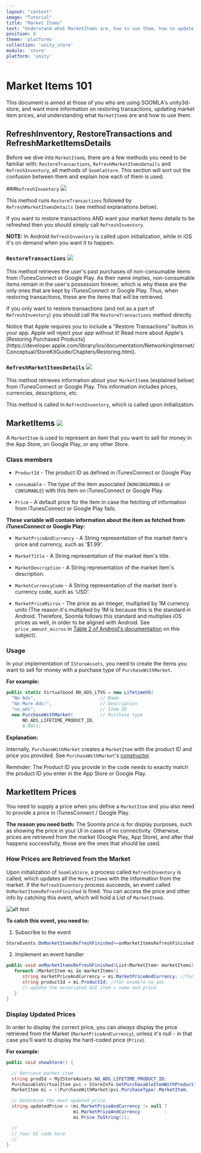 ```yaml
---
layout: "content"
image: "Tutorial"
title: "Market Items"
text: "Understand what MarketItems are, how to use them, how to update market prices and details, and restore transactions."
position: 8
theme: 'platforms'
collection: 'unity_store'
module: 'store'
platform: 'unity'
---
```


# Market Items 101

This document is aimed at those of you who are using SOOMLA's unity3d-store, and want more information on restoring transactions, updating market item prices, and understanding what `MarketItem`s are and how to use them.

## RefreshInventory, RestoreTransactions and RefreshMarketItemsDetails

Before we dive into `MarketItem`s, there are a few methods you need to be familiar with: `RestoreTransactions`, `RefreshMarketItemsDetails` and `RefreshInventory`, all methods of `SoomlaStore`. This section will sort out the confusion between them and explain how each of them is used.

###`RefreshInventory` <a href="https://github.com/soomla/unity3d-store/blob/master/Soomla/Assets/Plugins/Soomla/Store/SoomlaStore.cs#L105" target="_blank"><img class="link-icon-small" src="/img/tutorial_img/linkImg.png"></a>

This method runs `RestoreTransactions` followed by `RefreshMarketItemsDetails` (see method explanations below).

If you want to restore transactions AND want your market items details to be refreshed then you should simply call `RefreshInventory`.

**NOTE:** In Android `RefreshInventory` is called upon initialization, while in iOS it's on demand when you want it to happen.

### `RestoreTransactions` <a href="https://github.com/soomla/unity3d-store/blob/master/Soomla/Assets/Plugins/Soomla/Store/SoomlaStore.cs#L122" target="_blank"><img class="link-icon-small" src="/img/tutorial_img/linkImg.png"></a>

This method retrieves the user's past purchases of non-consumable items from iTunesConnect or Google Play. As their name implies, non-consumable items remain in the user's possession forever, which is why these are the only ones that are kept by iTunesConnect or Google Play. Thus, when restoring transactions, these are the items that will be retrieved.

If you only want to restore transactions (and not as a part of `RefreshInventory`) you should call the `RestoreTransactions` method directly.

<div class="info-box">Notice that Apple requires you to include a "Restore Transactions" button in your app. Apple will reject your app without it! Read more about Apple's [Restoring Purchased Products](https://developer.apple.com/library/ios/documentation/NetworkingInternet/Conceptual/StoreKitGuide/Chapters/Restoring.html).</div>

### `RefreshMarketItemsDetails` <a href="https://github.com/soomla/unity3d-store/blob/master/Soomla/Assets/Plugins/Soomla/Store/SoomlaStore.cs#L115" target="_blank"><img class="link-icon-small" src="/img/tutorial_img/linkImg.png"></a>

This method retrieves information about your `MarketItem`s (explained below) from iTunesConnect or Google Play. This information includes prices, currencies, descriptions, etc.

This method is called in `RefreshInventory`, which is called upon initialization.

## MarketItems <a href="https://github.com/soomla/unity3d-store/blob/master/Soomla/Assets/Plugins/Soomla/Store/domain/MarketItem.cs" target="_blank"><img class="link-icon" src="/img/tutorial_img/linkImg.png"></a>

A `MarketItem` is used to represent an item that you want to sell for money in the App Store, on Google Play, or any other Store.

### Class members

- `ProductId` - The product ID as defined in iTunesConnect or Google Play

- `consumable` - The type of the item associated (`NONCONSUMABLE` or `CONSUMABLE`) with this item on iTunesConnect or Google Play.

- `Price` - A default price for the item in case the fetching of information from iTunesConnect or Google Play fails.

**These variable will contain information about the item as fetched from iTunesConnect or Google Play:**

- `MarketPriceAndCurrency` - A String representation of the market item's price and currency, such as '$1.99'.

- `MarketTitle` - A String representation of the market item's title.

- `MarketDescription` - A String representation of the market item's description.

- `MarketCurrencyCode` - A String representation of the market item's currency code, such as 'USD'.

- `MarketPriceMicros` - The price as an Integer, multiplied by 1M currency units (The reason it's multiplied by 1M is because this is the standard in Android. Therefore, Soomla follows this standard and multiplies iOS prices as well, in order to be aligned with Android. See `price_amount_micros` in [Table 2 of Android's documentation](http://developer.android.com/google/play/billing/billing_reference.html#getSkuDetails) on this subject).

### Usage

In your implementation of `IStoreAssets`, you need to create the items you want to sell for money with a purchase type of `PurchaseWithMarket`.

**For example:**

``` cs
public static VirtualGood NO_ADS_LTVG = new LifetimeVG(
  "No Ads",                        // Name
  "No More Ads!",                  // Description
  "no_ads",                        // Item ID
  new PurchaseWithMarket(          // Purchase type
	  NO_ADS_LIFETIME_PRODUCT_ID,
	  0.99));
```

**Explanation:**

Internally, `PurchaseWithMarket` creates a `MarketItem` with the product ID and price you provided. See `PurchaseWithMarket`'s [constructor](https://github.com/soomla/unity3d-store/blob/master/Soomla/Assets/Plugins/Soomla/Store/purchaseTypes/PurchaseWithMarket.cs#L44).

<div class="info-box">Reminder: The Product ID you provide in the code needs to exactly match the product ID you enter in the App Store or Google Play.</div>

## MarketItem Prices

You need to supply a price when you define a `MarketItem` and you also need to provide a price in iTunesConnect / Google Play.

**The reason you need both:** The Soomla price is for display purposes, such as showing the price in your UI in cases of no connectivity. Otherwise, prices are retrieved from the market (Google Play, App Store), and after that happens successfully, those are the ones that should be used.

### How Prices are Retrieved from the Market

Upon initialization of `SoomlaStore`, a process called `RefreshInventory` is called, which updates all the `MarketItem`s with the information from the market. If the `RefreshInventory` process succeeds, an event called `OnMarketItemsRefreshFinished` is fired. You can access the price and other info by catching this event, which will hold a List of `MarketItem`s.

![alt text](/img/tutorial_img/profile/retrievePrices.png "Soomla Economy Model")

**To catch this event, you need to:**

1. Subscribe to the event

  ``` cs
  StoreEvents.OnMarketItemsRefreshFinished+=onMarketItemsRefreshFinished;
  ```

2. Implement an event handler

  ``` cs
  public void onMarketItemsRefreshFinished(List<MarketItem> marketItems){
     foreach (MarketItem mi in marketItems){
        string marketPriceAndCurrency = mi.MarketPriceAndCurrency; //for example $1.99
        string productId = mi.ProductId; //for example no_ads
        // update the associated GUI item's name and price
     }
  }
  ```

### Display Updated Prices

In order to display the correct price, you can *always* display the price retrieved from the Market (`MarketPriceAndCurrency`), unless it's null - in that case you’ll want to display the hard-coded price (`Price`).

**For example:**

``` cs
public void showStore() {

  // Retrieve market item
  string prodId = MyIStoreAssets.NO_ADS_LIFETIME_PRODUCT_ID;
  PurchasableVirtualItem pvi = StoreInfo.GetPurchasableItemWithProductId(prodId);
  MarketItem mi = ((PurchaseWithMarket)pvi.PurchaseType).MarketItem;

  // Determine the most updated price
  string updatedPrice = (mi.MarketPriceAndCurrency != null ?
                         mi.MarketPriceAndCurrency         :
                         mi.Price.ToString());

  //
  // Your UI code here
  //
}
```
